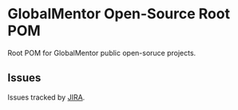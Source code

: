 # GlobalMentor Open-Source Root POM

Root POM for GlobalMentor public open-soruce projects.

## Issues

Issues tracked by [JIRA](https://globalmentor.atlassian.net/projects/JAVA).
